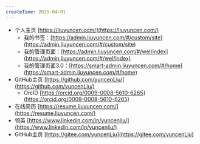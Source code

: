 ```yaml
---
createTime: 2025-04-01
---
```

+ 个人主页 [https://liuyuncen.com/](https://liuyuncen.com/) 
	+ 我的书签：[https://admin.liuyuncen.com/#/custom/site](https://admin.liuyuncen.com/#/custom/site)
	+ 我的管理页面：[https://admin.liuyuncen.com/#/wel/index](https://admin.liuyuncen.com/#/wel/index)
	+ 我的管理页面3.0：[https://smart-admin.liuyuncen.com/#/home](https://smart-admin.liuyuncen.com/#/home)
+ GitHub主页 [https://github.com/yuncenLiu/](https://github.com/yuncenLiu/)
	+ OrcID [https://orcid.org/0009-0008-5610-6265](https://orcid.org/0009-0008-5610-6265)
+ 在线简历 [https://resume.liuyuncen.com/](https://resume.liuyuncen.com/)
+ 领英 [https://www.linkedin.com/in/yuncenliu/](https://www.linkedin.com/in/yuncenliu/)
+ GitHub主页 [https://gitee.com/yuncenLiu](https://gitee.com/yuncenLiu)
